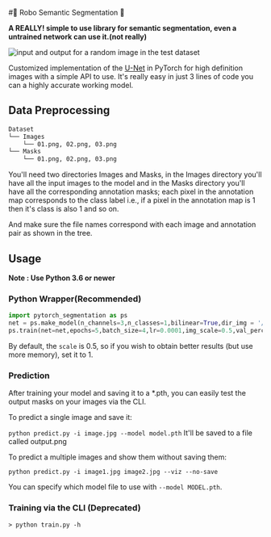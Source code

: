 #🤖 Robo Semantic Segmentation 🤖

**A REALLY! simple to use library for semantic segmentation, even a untrained network can use it.(not really)**

![input and output for a random image in the test dataset](https://raw.githubusercontent.com/The-ML-Hero/Pytorch-Semantic-Segmentation/master/utils/Github_Graph.png)


Customized implementation of the [U-Net](https://arxiv.org/abs/1505.04597) in PyTorch for high definition images with a simple API to use. It's really easy in just 3 lines of code you can a highly accurate working model.

## Data Preprocessing
``` bash 
Dataset
└── Images
    └── 01.png, 02.png, 03.png
└── Masks
    └── 01.png, 02.png, 03.png
```

You'll need two directories Images and Masks, in the Images directory you'll have all the input images to the model and in the Masks directory you'll have all the corresponding annotation masks; each pixel in the annotation map corresponds to the class label i.e., if a pixel in the annotation map is 1 then it's class is also 1 and so on.

And make sure the file names correspond with each image and annotation pair as shown in the tree.

## Usage
**Note : Use Python 3.6 or newer**

### Python Wrapper(Recommended)

```python 
import pytorch_segmentation as ps
net = ps.make_model(n_channels=3,n_classes=1,bilinear=True,dir_img = '/content/data/data/membrane/train/image/',dir_mask = '/content/data/data/membrane/train/label/') # n_channels is the number of input channels(i.e,3 for rgb,bgr,etc.. and 1 is for grayscale images)
ps.train(net=net,epochs=5,batch_size=4,lr=0.0001,img_scale=0.5,val_percent=10.0) # train the network 
```

By default, the `scale` is 0.5, so if you wish to obtain better results (but use more memory), set it to 1.

### Prediction

After training your model and saving it to a  *.pth, you can easily test the output masks on your images via the CLI.

To predict a single image and save it:

`python predict.py -i image.jpg --model model.pth`
It'll be saved to a file called output.png

To predict a multiple images and show them without saving them:

`python predict.py -i image1.jpg image2.jpg --viz --no-save`

You can specify which model file to use with `--model MODEL.pth`.

### Training via the CLI (Deprecated)

```
> python train.py -h
```


